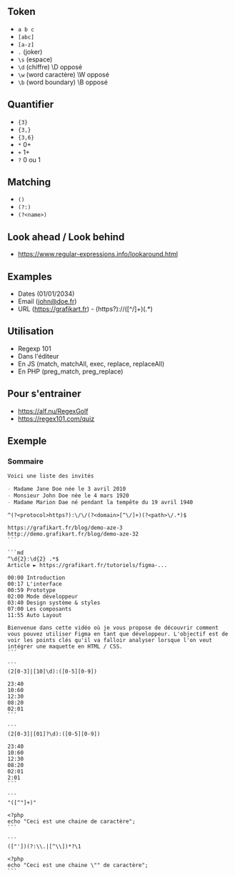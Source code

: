 ## Token

- `a b c `
- `[abc]`
- `[a-z]`
- `.` (joker)
- `\s` (espace)
- `\d` (chiffre)   \D opposé
- `\w` (word caractère)  \W opposé
- `\b` (word boundary)   \B opposé

## Quantifier

- `{3}`
- `{3,}`
- `{3,6}`
- `*`  0+
- `+`  1+
- `?`  0 ou 1

## Matching

- `()`
- `(?:)`
- `(?<name>)`

## Look ahead / Look behind

- https://www.regular-expressions.info/lookaround.html

## Examples

- Dates (01/01/2034)
- Email (john@doe.fr)
- URL (https://grafikart.fr)  - (https?):\/\/([^\/]+)(.*)

## Utilisation

- Regexp 101
- Dans l'éditeur
- En JS (match, matchAll, exec, replace, replaceAll)
- En PHP (preg_match, preg_replace)

## Pour s'entrainer

- https://alf.nu/RegexGolf
- https://regex101.com/quiz

## Exemple

### Sommaire 

```md
Voici une liste des invités

- Madame Jane Doe née le 3 avril 2010
- Monsieur John Doe née le 4 mars 1920
- Madame Marion Dae né pendant la tempête du 19 avril 1940
```

````
^(?<protocol>https?):\/\/(?<domain>[^\/]+)(?<path>\/.*)$

https://grafikart.fr/blog/demo-aze-3
http://demo.grafikart.fr/blog/demo-aze-32
```

```md
^\d{2}:\d{2} .*$
Article ► https://grafikart.fr/tutoriels/figma-...

00:00 Introduction
00:17 L'interface
00:59 Prototype
02:00 Mode développeur
03:40 Design système & styles
07:00 Les composants
11:55 Auto Layout

Bienvenue dans cette vidéo où je vous propose de découvrir comment vous pouvez utiliser Figma en tant que développeur. L'objectif est de voir les points clés qu'il va falloir analyser lorsque l'on veut intégrer une maquette en HTML / CSS.
```

```
(2[0-3]|[10]\d):([0-5][0-9])

23:40
10:60
12:30
08:20
02:01
```

```
(2[0-3]|[01]?\d):([0-5][0-9])

23:40
10:60
12:30
08:20
02:01
2:01
```

```
"([^"]+)"

<?php 
echo "Ceci est une chaine de caractère";
```

```
(["'])(?:\\.|[^\\])*?\1

<?php 
echo "Ceci est une chaine \"" de caractère";
```
